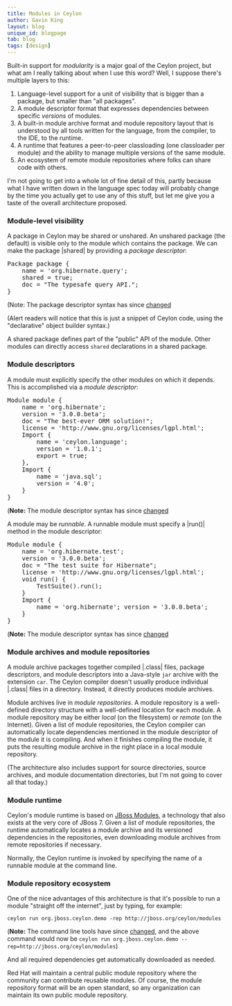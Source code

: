 ```yaml
---
title: Modules in Ceylon
author: Gavin King
layout: blog
unique_id: blogpage
tab: blog
tags: [design]
---
```

Built-in support for *modularity* is a major goal of the Ceylon project, but what am I really 
talking about when I use this word? Well, I suppose there's multiple layers to this:

1. Language-level support for a unit of visibility that is bigger than a package, but smaller 
   than "all packages".
1. A module descriptor format that expresses dependencies between specific 
   *versions* of modules.
1. A built-in module archive format and module repository layout that is understood by all 
   tools written for the language, from the compiler, to the IDE, to the runtime.
1. A runtime that features a peer-to-peer classloading (one classloader per module) and the 
   ability to manage multiple versions of the same module.
1. An ecosystem of remote module repositories where folks can share code with others.

I'm not going to get into a whole lot of fine detail of this, partly because what I have written 
down in the language spec today will probably change by the time you actually get to use any of 
this stuff, but let me give you a taste of the overall architecture proposed.

### Module-level visibility

A package in Ceylon may be shared or unshared. An unshared package (the default) is visible 
only to the module which contains the package. We can make the package |shared| by providing 
a *package descriptor*:

<pre class="brush:ceylon">
Package package { 
    name = 'org.hibernate.query'; 
    shared = true; 
    doc = "The typesafe query API."; 
}
</pre>

(Note: The package descriptor syntax has since [changed](/documentation/current/tour/modules.md)

(Alert readers will notice that this is just a snippet of Ceylon code, using the "declarative" 
object builder syntax.)

A shared package defines part of the "public" API of the module. Other modules can directly 
access `shared` declarations in a shared package.

### Module descriptors

A module must explicitly specify the other modules on which it depends. This is accomplished 
via a *module descriptor*:

<pre class="brush:ceylon">
Module module { 
    name = 'org.hibernate'; 
    version = '3.0.0.beta'; 
    doc = "The best-ever ORM solution!"; 
    license = 'http://www.gnu.org/licenses/lgpl.html'; 
    Import {
        name = 'ceylon.language'; 
        version = '1.0.1'; 
        export = true;
    }, 
    Import {
        name = 'java.sql'; 
        version = '4.0';
    }
}
</pre>

(**Note:** The module descriptor syntax has since [changed](/documentation/current/tour/modules.md)

A module may be *runnable*. A runnable module must specify a |run()| method in the module descriptor:

<pre class="brush:ceylon">
Module module { 
    name = 'org.hibernate.test'; 
    version = '3.0.0.beta'; 
    doc = "The test suite for Hibernate";
    license = 'http://www.gnu.org/licenses/lgpl.html'; 
    void run() {
        TestSuite().run();
    } 
    Import {
        name = 'org.hibernate'; version = '3.0.0.beta';
    }
}
</pre>

(**Note:** The module descriptor syntax has since [changed](/documentation/current/tour/modules.md)

### Module archives and module repositories

A module archive packages together compiled |.class| files, package descriptors, and module 
descriptors into a Java-style `jar` archive with the extension `car`. The Ceylon compiler 
doesn't usually produce individual |.class| files in a directory. Instead, it directly produces 
module archives.

Module archives live in *module repositories*. A module repository is a well-defined directory 
structure with a well-defined location for each module. A module repository may be either *local* 
(on the filesystem) or *remote* (on the Internet). Given a list of module repositories, 
the Ceylon compiler can automatically locate dependencies mentioned in the module descriptor of 
the module it is compiling. And when it finishes compiling the module, it puts the resulting module 
archive in the right place in a local module repository.

(The architecture also includes support for source directories, source archives, and module 
documentation directories, but I'm not going to cover all that today.)

### Module runtime

Ceylon's module runtime is based on [JBoss Modules](http://in.relation.to/Bloggers/ModularizedJavaWithJBossModules), 
a technology that also exists at the very core of JBoss 7. Given a list of module repositories, 
the runtime automatically locates a module archive and its versioned dependencies in the repositories, 
even downloading module archives from remote repositories if necessary.

Normally, the Ceylon runtime is invoked by specifying the name of a runnable module at the command line.

### Module repository ecosystem

One of the nice advantages of this architecture is that it's possible to run a module 
"straight off the internet", just by typing, for example:

    ceylon run org.jboss.ceylon.demo -rep http://jboss.org/ceylon/modules
    
(**Note:** The command line tools have since [changed](/documentation/current/reference/tool/ceylon),
and the above command would now be 
`ceylon run org.jboss.ceylon.demo --rep=http://jboss.org/ceylon/modules`)

And all required dependencies get automatically downloaded as needed.

Red Hat will maintain a central public module repository where the community can contribute 
reusable modules. Of course, the module repository format will be an open standard, so any 
organization can maintain its own public module repository.
